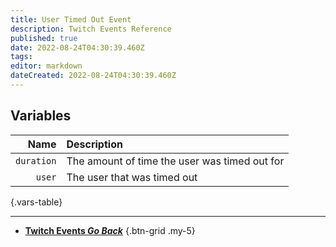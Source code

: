 ```yaml
---
title: User Timed Out Event
description: Twitch Events Reference
published: true
date: 2022-08-24T04:30:39.460Z
tags: 
editor: markdown
dateCreated: 2022-08-24T04:30:39.460Z
---
```


## Variables
Name | Description
----:|:------------
`duration` | The amount of time the user was timed out for
`user` | The user that was timed out 
{.vars-table}

---

- [<i class="mdi mdi-chevron-left"></i>**Twitch Events *Go Back***](/en/Platforms/Twitch/Events)
{.btn-grid .my-5}